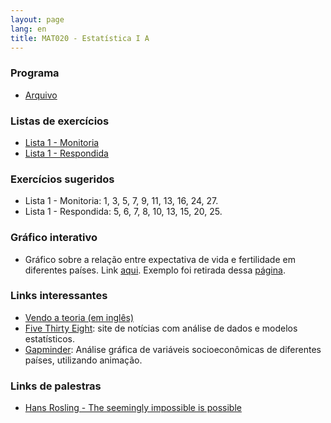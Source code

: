 ```yaml
---
layout: page
lang: en
title: MAT020 - Estatística I A
---
```


### Programa

* [Arquivo](Programa_MAT020.pdf)

### Listas de exercícios

* [Lista 1 - Monitoria](Lista1Monitoria.pdf)
* [Lista 1 - Respondida](Lista1Respondida.pdf)

### Exercícios sugeridos

* Lista 1 - Monitoria: 1, 3, 5, 7, 9, 11, 13, 16, 24, 27.
* Lista 1 - Respondida: 5, 6, 7, 8, 10, 13, 15, 20, 25.

### Gráfico interativo

* Gráfico sobre a relação entre expectativa de vida e fertilidade em diferentes países. Link [aqui](exemploGrafico.html). Exemplo foi retirada dessa  [página](http://www.magesblog.com/2016/04/new-r-package-to-access-world-bank-data.html).

### Links interessantes

* [Vendo a teoria (em inglês)](http://students.brown.edu/seeing-theory/index.html)
* [Five Thirty Eight](http://fivethirtyeight.com/): site de notícias com análise de dados e modelos estatísticos.
* [Gapminder](http://www.gapminder.org/tools/#_chart-type=bubbles): Análise gráfica de variáveis socioeconômicas de diferentes países, utilizando animação.

### Links de palestras 

* [Hans Rosling - The seemingly impossible is possible](https://www.gapminder.org/videos/hans-rosling-ted-talk-2007-seemingly-impossible-is-possible/)
